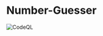 # Number-Guesser
<!--BADGES-->
![CodeQL](https://github.com/Mogakamo/Number-Guesser/workflows/CodeQL/badge.svg)
